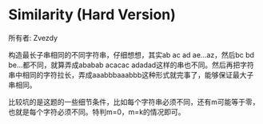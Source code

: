 # Similarity (Hard Version)

所有者: Zvezdy

构造最长子串相同的不同字符串，仔细想想，其实ab ac ad ae…az，然后bc bd be…都不同，就算弄成ababab acacac adadad这样的串也不同。然后再把字符串中相同的字符拉长，弄成aaabbbaaabbb这种形式就完事了，能够保证最大子串相同。

比较坑的是这题的一些细节条件，比如每个字符串必须不同，还有m可能等于零，也就是每个字符必须不同。特判m=0，m=k的情况即可。